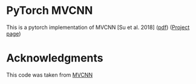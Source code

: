 # PyTorch MVCNN  
This is a pytorch implementation of MVCNN [Su et al. 2018] ([pdf](https://arxiv.org/abs/1809.02560)) ([Project page](https://people.cs.umass.edu/~jcsu/papers/shape_recog/))


# Acknowledgments
This code was taken from [MVCNN](https://github.com/jongchyisu/mvcnn_pytorch)

